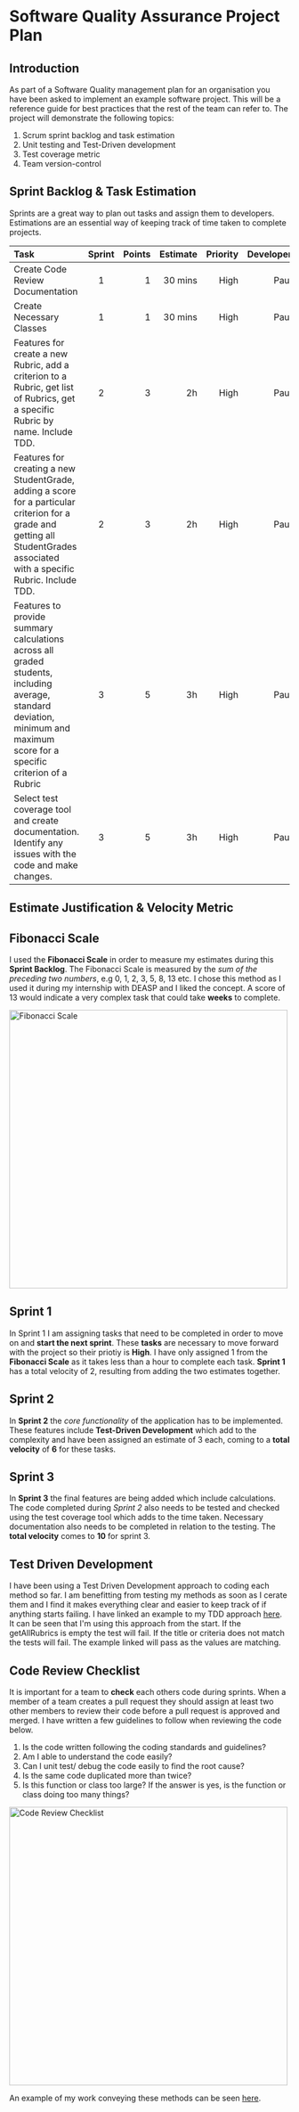 # Software Quality Assurance Project Plan #
## Introduction ## 

As part of a Software Quality management plan for an organisation you have been asked to implement an example software project. This will be a reference guide for best practices that the rest of the team can refer to. The project will demonstrate the following topics:

1. Scrum sprint backlog and task estimation
2. Unit testing and Test-Driven development
3. Test coverage metric
4. Team version-control 


## Sprint Backlog & Task Estimation ##
Sprints are a great way to plan out tasks and assign them to developers. Estimations are an essential way of keeping track of time taken to complete projects.


| Task        | Sprint      | Points        | Estimate    | Priority  |  Developer  |  Status  |
| :---        |    :----:   |          ---: |         ---:|       ---:|      ---:|      ---:|
| Create Code Review Documentation  | 1      | 1         | 30 mins |High |Paul| Completed|
| Create Necessary Classes   |  1        | 1     | 30 mins  |High | Paul| Completed|
| Features for create a new Rubric, add a criterion to a Rubric, get list of Rubrics, get a specific Rubric by name. Include TDD.  |  2        |   3   | 2h  |High | Paul| Completed|
| Features for creating a new StudentGrade, adding a score for a particular criterion for a grade and getting all StudentGrades associated with a specific Rubric. Include TDD.  |  2        | 3    | 2h |High | Paul| Completed|
| Features to provide summary calculations across all graded students, including average, standard deviation, minimum and maximum score for a specific criterion of a Rubric   |  3        | 5     | 3h  |High | Paul| Completed|
| Select test coverage tool and create documentation. Identify any issues with the code and make changes.  |  3        | 5     | 3h |High | Paul| Uncompleted|

## Estimate Justification & Velocity Metric ##
## Fibonacci Scale ##
I used the **Fibonacci Scale** in order to measure my estimates during this **Sprint Backlog**. The Fibonacci Scale is measured by the *sum of the preceding two numbers*, e.g 0, 1, 2, 3, 5, 8, 13 etc. I chose this method as I used it during my internship with DEASP and I liked the concept. A score of 13 would indicate a very complex task that could take **weeks** to complete.

<p align="left">
  <img src="https://i.gyazo.com/806f475ae850102b494c1950deae6e0f.png"
        alt="Fibonacci Scale" width="500"/>
</p>


## Sprint 1 ##
In Sprint 1 I am assigning tasks that need to be completed in order to move on and **start the next sprint**. These **tasks** are necessary to move forward with the project so their priotiy is **High**. I have only assigned 1 from the **Fibonacci Scale** as it takes less than a hour to complete each task. **Sprint 1** has a total velocity of 2, resulting from adding the two estimates together.

## Sprint 2 ##
In **Sprint 2** the *core functionality* of the application has to be implemented. These features include **Test-Driven Development** which add to the complexity and have been assigned an estimate of 3 each, coming to a **total velocity** of **6** for these tasks.

## Sprint 3 ##
In **Sprint 3** the final features are being added which include calculations. The code completed during *Sprint 2* also needs to be tested and checked using the test coverage tool which adds to the time taken. Necessary documentation also needs to be completed in relation to the testing. The **total velocity** comes to **10** for sprint 3.

## Test Driven Development ##
I have been using a Test Driven Development approach to coding each method so far. I am benefitting from testing my methods as soon as I cerate them and I find it makes everything clear and easier to keep track of if anything starts failing. I have linked an example to my TDD approach <a href="https://github.com/paulLangtry1/SQA_final_ca/blob/rubric-features/SQA_final/src/UnitTests.java">here</a>.</br> It can be seen that I'm using this approach from the start. If the getAllRubrics is empty the test will fail. If the title or criteria does not match the tests will fail. The example linked will pass as the values are matching.

## Code Review Checklist ##
It is important for a team to **check** each others code during sprints. When a member of a team creates a pull request they should assign at least two other members to review their code before a pull request is approved and merged. I have written a few guidelines to follow when reviewing the code below.
1. Is the code written following the coding standards and guidelines?
2. Am I able to understand the code easily?
3. Can I unit test/ debug the code easily to find the root cause?
4. Is the same code duplicated more than twice?
5. Is this function or class too large? If the answer is yes, is the function or class doing too many things?
<p align="left">
  <img src="https://i.gyazo.com/c9bb62dbd2d8e4f941b4763792b0232f.png"
        alt="Code Review Checklist" width="500"/>
</p>

An example of my work conveying these methods can be seen <a href="https://github.com/paulLangtry1/SQA_final_ca/pull/6">here</a>.</br>

